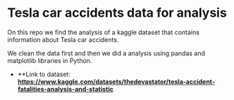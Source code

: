 # Tesla car accidents data for analysis

On this repo we find the analysis of a kaggle dataset that contains information about Tesla car accidents.

We clean the data first and then we did a analysis using pandas and matplotlib libraries in Python.

* **Link to dataset: **https://www.kaggle.com/datasets/thedevastator/tesla-accident-fatalities-analysis-and-statistic** 
